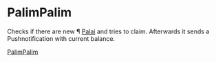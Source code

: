 # PalimPalim

Checks if there are new ¶ [Palai](https://palai.org/?referrer=dominik%2B82ee2663a-cc12-4c5f-8469-25ddf1ca66be) and tries to claim. Afterwards it sends a Pushnotification with current balance.

[PalimPalim](https://www.youtube.com/watch?v=iZNOk7upy7A&feature=youtu.be&t=53)
